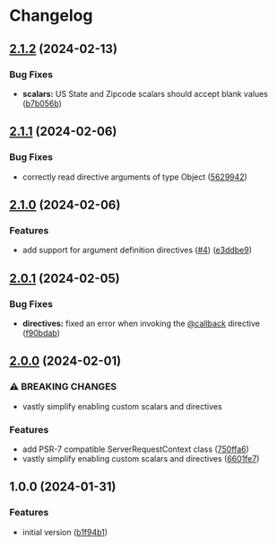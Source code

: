 # Changelog

## [2.1.2](https://github.com/compwright/graphql-php-jetpack/compare/v2.1.1...v2.1.2) (2024-02-13)


### Bug Fixes

* **scalars:** US State and Zipcode scalars should accept blank values ([b7b056b](https://github.com/compwright/graphql-php-jetpack/commit/b7b056bf4f146b32df401b51ee8518e3760e6a89))

## [2.1.1](https://github.com/compwright/graphql-php-jetpack/compare/v2.1.0...v2.1.1) (2024-02-06)


### Bug Fixes

* correctly read directive arguments of type Object ([5629942](https://github.com/compwright/graphql-php-jetpack/commit/56299429f33223b8df3e487bd407e846e4500256))

## [2.1.0](https://github.com/compwright/graphql-php-jetpack/compare/v2.0.1...v2.1.0) (2024-02-06)


### Features

* add support for argument definition directives ([#4](https://github.com/compwright/graphql-php-jetpack/issues/4)) ([e3ddbe9](https://github.com/compwright/graphql-php-jetpack/commit/e3ddbe926d8911ac579875157fde48ea21646d64))

## [2.0.1](https://github.com/compwright/graphql-php-jetpack/compare/v2.0.0...v2.0.1) (2024-02-05)


### Bug Fixes

* **directives:** fixed an error when invoking the [@callback](https://github.com/callback) directive ([f90bdab](https://github.com/compwright/graphql-php-jetpack/commit/f90bdab27a8c7fa9f5615b9a610414c1878c2715))

## [2.0.0](https://github.com/compwright/graphql-php-jetpack/compare/v1.0.0...v2.0.0) (2024-02-01)


### ⚠ BREAKING CHANGES

* vastly simplify enabling custom scalars and directives

### Features

* add PSR-7 compatible ServerRequestContext class ([750ffa6](https://github.com/compwright/graphql-php-jetpack/commit/750ffa6fc9270e646b6f1bfe65c5856dcd4e945a))
* vastly simplify enabling custom scalars and directives ([6601fe7](https://github.com/compwright/graphql-php-jetpack/commit/6601fe798d49fb35e71f8ed7ec18c7b9c11e5bdc))

## 1.0.0 (2024-01-31)


### Features

* initial version ([b1f94b1](https://github.com/compwright/graphql-php-jetpack/commit/b1f94b158827bfba4e47e6b5c2ad832a671c079b))
